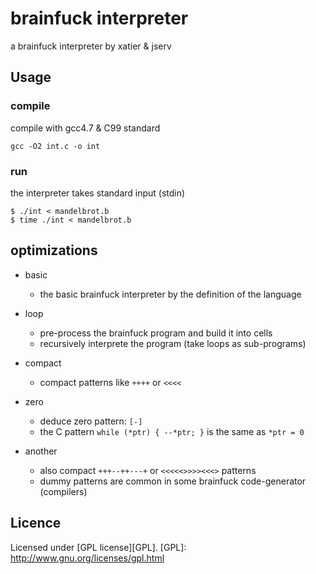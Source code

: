 brainfuck interpreter
======================
a brainfuck interpreter by xatier & jserv

Usage
------
### compile ###

compile with gcc4.7 & C99 standard

`gcc -O2 int.c -o int`

### run ###

the interpreter takes standard input (stdin)

    $ ./int < mandelbrot.b
    $ time ./int < mandelbrot.b

optimizations
--------------

* basic
    + the basic brainfuck interpreter by the definition of the language
* loop
    + pre-process the brainfuck program and build it into cells
    + recursively interprete the program (take loops as sub-programs)
* compact
    + compact patterns like `++++` or `<<<<`
* zero
    + deduce zero pattern: `[-]`
    + the C pattern `while (*ptr) { --*ptr; }` is the same as `*ptr = 0`

* another
    + also compact `+++--++---+` or `<<<<<>>>><<<>` patterns
    + dummy patterns are common in some brainfuck code-generator (compilers)


Licence
----------
Licensed under [GPL license][GPL].
[GPL]: http://www.gnu.org/licenses/gpl.html
